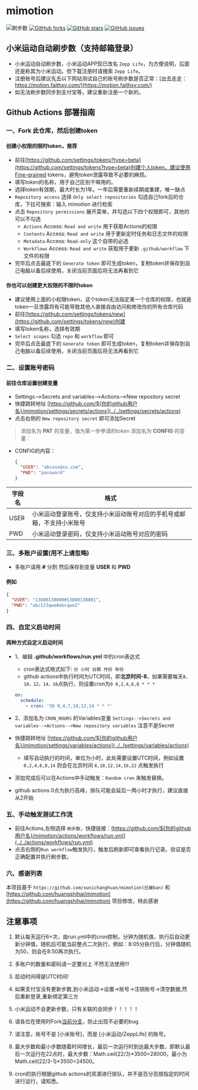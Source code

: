# mimotion

![ 刷步数](https://github.com/tonyjiangwj/mimotion/actions/workflows/run.yml/badge.svg)
[![GitHub forks](https://img.shields.io/github/forks/tonyjiangwj/mimotion?style=flat-square)](https://github.com/tonyjiangwj/mimotion/network)
[![GitHub stars](https://img.shields.io/github/stars/tonyjiangwj/mimotion?style=flat-square)](https://github.com/tonyjiangwj/mimotion/stargazers)
[![GitHub issues](https://img.shields.io/github/issues/tonyjiangwj/mimotion?style=flat-square)](https://github.com/tonyjiangwj/mimotion/issues)

## 小米运动自动刷步数（支持邮箱登录）

- 小米运动自动刷步数，小米运动APP现已改名 `Zepp Life`，为方便说明，后面还是称其为小米运动。但下载注册时请搜索 `Zepp Life`。
- 注册账号后建议先去以下网站测试自己的账号刷步数是否正常：[出去走走：https://motion.faithxy.com/](https://motion.faithxy.com/)
- 如无法刷步数同步到支付宝等，建议重新注册一个新的。

## Github Actions 部署指南

### 一、Fork 此仓库，然后创建token

#### 创建小权限的限时token，推荐

- 前往[https://github.com/settings/tokens?type=beta](https://github.com/settings/tokens?type=beta)创建个人token，建议使用Fine-grained tokens，避免token泄露导致不必要的麻烦。
- 填写token的名称，用于自己区别干嘛用的。
- 选择token有效期，最大时长为1年。一年后需要重新续期或重建，唯一缺点
- `Repository access` 选择 `Only select repositories` 勾选自己fork后的仓库，下拉可搜索：输入 mimotion 进行检索
- 点击 `Repository permissions` 展开菜单，并勾选以下四个权限即可，其他的可以不勾选
  - `Actions` Access: `Read and write` 用于获取Actions的权限
  - `Contents` Access: `Read and write` 用于更新定时任务和日志文件的权限
  - `Metadata` Access: `Read-only` 这个自带的必选
  - `Workflows` Access: `Read and write` 获取用于更新 `.github/workflow` 下文件的权限
- 完毕后点击最底下的 `Generate token` 即可生成token，复制token并保存到自己电脑以备后续使用，关闭当前页面后将无法再看到它

#### 你也可以创建更大权限的不限时token

- 建议使用上面的小权限token，这个token无法指定某一个仓库的权限，也就是token一旦泄露将有可能导致其他人直接自由访问和修改你的所有仓库代码
- 前往[https://github.com/settings/tokens/new](https://github.com/settings/tokens/new)创建
- 填写token名称，选择有效期
- `Select scopes` 勾选 `repo` 和 `workflow` 即可
- 完毕后点击最底下的 `Generate token` 即可生成token，复制token并保存到自己电脑以备后续使用，关闭当前页面后将无法再看到它

### 二、设置账号密码

#### 前往仓库设置创建变量

- Settings-->Secrets and variables-->Actions-->New repository secret
- 快捷跳转地址 [https://github.com/${你的github用户名}/mimotion/settings/secrets/actions](../../settings/secrets/actions)
- 点击右侧的 `New repository secret` 即可添加Secret

> 添加名为 **PAT** 的变量，值为第一步申请的token
> 添加名为  **CONFIG** 的变量：

- CONFIG的内容：

  ```json
  {
    "USER": "abcxxx@xx.com",
    "PWD": "password"
  }
  ```

| 字段名  | 格式                                  |
|------|-------------------------------------|
| USER | 小米运动登录账号，仅支持小米运动账号对应的手机号或邮箱，不支持小米账号 |
| PWD  | 小米运动登录密码，仅支持小米运动账号对应的密码             |

### 三、多账户设置(用不上请忽略)

- 多账户请用 **#** 分割 然后保存到变量 **USER** 和 **PWD**

#### 例如

```json
{
  "USER": "13800138000#13800138001",
  "PWD": "abc123qwe#abcqwe2"
}
```

### 四、自定义启动时间

#### 两种方式自定义启动时间

- 1、编辑 **.github/workflows/run.yml** 中的cron表达式
  - cron表达式格式如下: `分 小时 日期 月份 年份`
  - github actions中执行时间为UTC时间，即**北京时间-8**，如果需要每天`8，10，12，14，16`点执行，则设置cron为`0 0,2,4,6,8 * * *`

  ```yaml
  on:
    schedule:
      - cron: '50 0,4,7,10,12,14 * * *'
  ```

- 2、添加名为 `CRON_HOURS` 的Variables变量 `Settings-->Secrets and variables-->Actions-->New repository variables` 注意不是Secret
- 快捷跳转地址 [https://github.com/${你的github用户名}/mimotion/settings/variables/actions](../../settings/variables/actions)
  - 填写自动执行的时间，单位为小时，此处需要设置UTC时间，例如设置 `0,2,4,6,8,14` 则会在北京时间 `8,10,12,14,16,22` 点触发执行
- 添加完成后可以在Actions中手动触发：`Random cron` 来触发替换。
- github actions 0点为执行高峰，排队可能会延后一两小时才执行，建议直接从2开始

### 五、手动触发测试工作流

- 前往Actions,左侧选择 `刷步数`，快捷链接：[https://github.com/${你的github用户名}/mimotion/actions/workflows/run.yml](../../actions/workflows/run.yml)
- 点击右侧的`Run workflow`触发执行，触发后刷新即可查看执行记录。验证是否正确配置并执行刷步数。

### 六、感谢列表

本项目基于 `https://github.com/xunichanghuan/mimotion(已被ban)` 和 [https://github.com/huangshihai/mimotion](https://github.com/huangshihai/mimotion) 项目修改，特此感谢

## 注意事项

1. 默认每天运行6+次，由run.yml中的cron控制，分钟为随机值，执行后自动更新分钟值，随机后可能当前整点二次执行，例如：8:05分执行后，分钟值随机为50，则会在8:50再次执行。

2. 多账户的数量和密码请一定要对上 不然无法使用!!!

3. 启动时间得是UTC时间!

4. 如果支付宝没有更新步数,到小米运动->设置->账号->注销账号->清空数据,然后重新登录,重新绑定第三方

5. 小米运动不会更新步数，只有关联的会同步！！！！！

6. 请各位在使用时Fork[当前分支](https://github.com/tonyjiangwj/mimotion/)，防止出现不必要的bug.

7. 请注意，账号不是 [小米账号]，而是 [小米运动/ZeppLife] 的账号。

8. 最大步数和最小步数随着时间增长，最后一次运行时到达最大步数，即默认最后一次运行在22点时，最大步数：Math.ceil(22/3)*3500=28000，最小为 Math.ceil(22/3-1)*3500=24500。

9. cron的执行根据github actions的资源进行排队，并不是百分百按指定的时间进行运行，请知悉。
